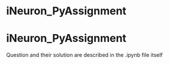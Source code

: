 # iNeuron_PyAssignment
# iNeuron_PyAssignment
 Question and their solution are described in the .ipynb file itself
